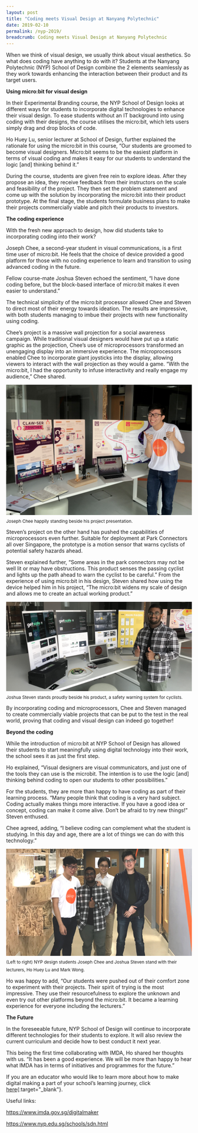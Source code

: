 ```yaml
---
layout: post
title: "Coding meets Visual Design at Nanyang Polytechnic"
date: 2019-02-10
permalink: /nyp-2019/
breadcrumb: Coding meets Visual Design at Nanyang Polytechnic
---
```


When we think of visual design, we usually think about visual aesthetics. So what does coding have anything to do with it? Students at the Nanyang Polytechnic (NYP) School of Design combine the 2 elements seamlessly as they work towards enhancing the interaction between their product and its target users.

**Using micro:bit for visual design** 

In their Experimental Branding course, the NYP School of Design looks at different ways for students to incorporate digital technologies to enhance their visual design. To ease students without an IT background into using coding with their designs, the course utilises the micro:bit, which lets users simply drag and drop blocks of code. 

Ho Huey Lu, senior lecturer at School of Design, further explained the rationale for using the micro:bit in this course, “Our students are groomed to become visual designers. Micro:bit seems to be the easiest platform in terms of visual coding and makes it easy for our students to understand the logic [and] thinking behind it.”

During the course, students are given free rein to explore ideas. After they propose an idea, they receive feedback from their instructors on the scale and feasibility of the project. They then set the problem statement and come up with the solution by incorporating the micro:bit into their product prototype. At the final stage, the students formulate business plans to make their projects commercially viable and pitch their products to investors.

**The coding experience**

With the fresh new approach to design, how did students take to incorporating coding into their work? 

Joseph Chee, a second-year student in visual communications, is a first time user of micro:bit. He feels that the choice of device provided a good platform for those with no coding experience to learn and transition to using advanced coding in the future. 

Fellow course-mate Joshua Steven echoed the sentiment, “I have done coding before, but the block-based interface of micro:bit makes it even easier to understand.”

The technical simplicity of the micro:bit processor allowed Chee and Steven to direct most of their energy towards ideation. The results are impressive, with both students managing to imbue their projects with new functionality using coding. 

Chee’s project is a massive wall projection for a social awareness campaign. While traditional visual designers would have put up a static graphic as the projection, Chee’s use of microprocessors transformed an unengaging display into an immersive experience. The microprocessors enabled Chee to incorporate giant joysticks into the display, allowing viewers to interact with the wall projection as they would a game. “With the micro:bit, I had the opportunity to infuse interactivity and really engage my audience,” Chee shared.

![1](/images/stories/features/nyp-coding-meets-visual-design/1.jpg)
<sub>Joseph Chee happily standing beside his project presentation.</sub>

Steven’s project on the other hand has pushed the capabilities of microprocessors even further. Suitable for deployment at Park Connectors all over Singapore, the prototype is a motion sensor that warns cyclists of potential safety hazards ahead. 

Steven explained further, “Some areas in the park connectors may not be well lit or may have obstructions. This product senses the passing cyclist and lights up the path ahead to warn the cyclist to be careful.” From the experience of using micro:bit in his design, Steven shared how using the device helped him in his project, “The micro:bit widens my scale of design and allows me to create an actual working product.”

![2](/images/stories/features/nyp-coding-meets-visual-design/2.jpg)
<sub>Joshua Steven stands proudly beside his product, a safety warning system for cyclists.</sub>

By incorporating coding and microprocessors, Chee and Steven managed to create commercially viable projects that can be put to the test in the real world, proving that coding and visual design can indeed go together!

**Beyond the coding**

While the introduction of micro:bit at NYP School of Design has allowed their students to start meaningfully using digital technology into their work, the school sees it as just the first step.

Ho explained, “Visual designers are visual communicators, and just one of the tools they can use is the microbit. The intention is to use the logic [and] thinking behind coding to open our students to other possibilities.”

For the students, they are more than happy to have coding as part of their learning process. “Many people think that coding is a very hard subject. Coding actually makes things more interactive. If you have a good idea or concept, coding can make it come alive. Don’t be afraid to try new things!” Steven enthused. 

Chee agreed, adding, “I believe coding can complement what the student is studying. In this day and age, there are a lot of things we can do with this technology.”

![3](/images/stories/features/nyp-coding-meets-visual-design/3.jpg)
<sub>(Left to right) NYP design students Joseph Chee and Joshua Steven stand with their lecturers, Ho Huey Lu and Mark Wong.</sub>

Ho was happy to add, “Our students were pushed out of their comfort zone to experiment with their projects. Their spirit of trying is the most impressive. They use their resourcefulness to explore the unknown and even try out other platforms beyond the micro:bit. It became a learning experience for everyone including the lecturers.”

**The Future**

In the foreseeable future, NYP School of Design will continue to incorporate different technologies for their students to explore. It will also review the current curriculum and decide how to best conduct it next year.

This being the first time collaborating with IMDA, Ho shared her thoughts with us. “It has been a good experience. We will be more than happy to hear what IMDA has in terms of initiatives and programmes for the future.”

If you are an educator who would like to learn more about how to make digital making a part of your school’s learning journey, click [here](https://www.imda.gov.sg/digitalmaker/teach){:target="_blank"}.


Useful links:<br>

https://www.imda.gov.sg/digitalmaker<br>

https://www.nyp.edu.sg/schools/sdn.html




